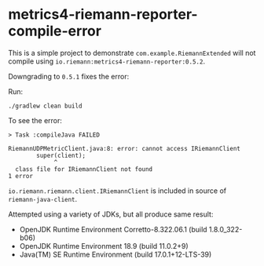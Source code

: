 # metrics4-riemann-reporter-compile-error

This is a simple project to demonstrate `com.example.RiemannExtended` will not compile using `io.riemann:metrics4-riemann-reporter:0.5.2`.

Downgrading to `0.5.1` fixes the error:

Run:
```
./gradlew clean build 
```

To see the error:
```
> Task :compileJava FAILED

RiemannUDPMetricClient.java:8: error: cannot access IRiemannClient
        super(client);
             ^
  class file for IRiemannClient not found
1 error
```

`io.riemann.riemann.client.IRiemannClient` is included in source of `riemann-java-client`.

Attempted using a variety of JDKs, but all produce same result:

* OpenJDK Runtime Environment Corretto-8.322.06.1 (build 1.8.0_322-b06)
* OpenJDK Runtime Environment 18.9 (build 11.0.2+9)
* Java(TM) SE Runtime Environment (build 17.0.1+12-LTS-39)
